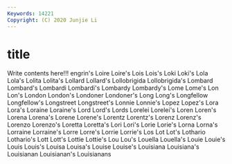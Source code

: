 ```yaml
---
Keywords: 14221
Copyright: (C) 2020 Junjie Li
---
```


# title

Write contents here!!!
engrin's
Loire 
Loire's 
Lois 
Lois's 
Loki 
Loki's 
Lola 
Lola's 
Lolita 
Lolita's
Lollard 
Lollard's 
Lollobrigida 
Lollobrigida's 
Lombard 
Lombard's 
Lombardi 
Lombardi's 
Lombardy 
Lombardy's
Lome 
Lome's 
Lon 
Lon's 
London 
London's 
Londoner 
Londoner's 
Long 
Long's
Longfellow 
Longfellow's 
Longstreet 
Longstreet's 
Lonnie 
Lonnie's 
Lopez 
Lopez's 
Lora 
Lora's
Loraine 
Loraine's 
Lord 
Lord's 
Lords 
Lorelei 
Lorelei's 
Loren 
Loren's 
Lorena
Lorena's 
Lorene 
Lorene's 
Lorentz 
Lorentz's 
Lorenz 
Lorenz's 
Lorenzo 
Lorenzo's 
Loretta
Loretta's 
Lori 
Lori's 
Lorie 
Lorie's 
Lorna 
Lorna's 
Lorraine 
Lorraine's 
Lorre
Lorre's 
Lorrie 
Lorrie's 
Los 
Lot 
Lot's 
Lothario 
Lothario's 
Lott 
Lott's
Lottie 
Lottie's 
Lou 
Lou's 
Louella 
Louella's 
Louie 
Louie's 
Louis 
Louis's
Louisa 
Louisa's 
Louise 
Louise's 
Louisiana 
Louisiana's 
Louisianan 
Louisianan's 
Louisianans 
